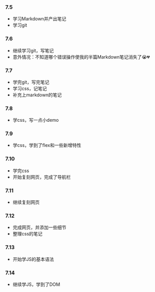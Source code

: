 ### 7.5

* 学习Markdown并产出笔记
* 学习git

### 7.6

* 继续学习git，写笔记
* 意外情况：不知道哪个错误操作使我的半篇Markdown笔记消失了:sob::broken_heart:

### 7.7

* 学完git，写完笔记
* 学习css，记笔记
* 补充上markdown的笔记

### 7.8

* 学css，写一点小demo

### 7.9

* 学css，学到了flex和一些新增特性

### 7.10

* 学完css
* 开始复刻网页，完成了导航栏

### 7.11

* 继续复刻网页

### 7.12

* 完成网页，并添加一些细节
* 整理css的笔记

### 7.13

* 开始学JS的基本语法

### 7.14

* 继续学JS，学到了DOM
